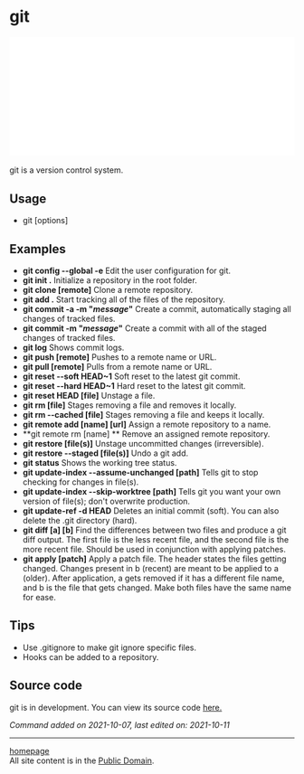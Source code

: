 # git
![Git Logo by Jason Long is licensed under the Creative Commons Attribution 3.0 Unported License.](../img/git.png)

git is a version control system.

## Usage
- git [options]

## Examples
- **git config --global -e** Edit the user configuration for git.
- **git init .** Initialize a repository in the root folder.
- **git clone [remote]** Clone a remote repository.
- **git add .** Start tracking all of the files of the repository.
- **git commit -a -m "*message*"** Create a commit, automatically staging all changes of tracked files.
- **git commit -m "*message*"** Create a commit with all of the staged changes of tracked files.
- **git log** Shows commit logs. 
- **git push [remote]** Pushes to a remote name or URL. 
- **git pull [remote]** Pulls from a remote name or URL. 
- **git reset --soft HEAD~1** Soft reset to the latest git commit. 
- **git reset --hard HEAD~1** Hard reset to the latest git commit.
- **git reset HEAD [file]** Unstage a file.
- **git rm [file]** Stages removing a file and removes it locally. 
- **git rm --cached [file]** Stages removing a file and keeps it locally. 
- **git remote add [name] [url]** Assign a remote repository to a name. 
- **git remote rm [name] ** Remove an assigned remote repository. 
- **git restore [file(s)]** Unstage uncommitted changes (irreversible). 
- **git restore --staged [file(s)]** Undo a git add. 
- **git status** Shows the working tree status. 
- **git update-index --assume-unchanged [path]** Tells git to stop checking for changes in file(s). 
- **git update-index --skip-worktree [path]** Tells git you want your own version of file(s); don't overwrite production. 
- **git update-ref -d HEAD** Deletes an initial commit (soft). You can also delete the .git directory (hard). 
- **git diff [a] [b]** Find the differences between two files and produce a git diff output.
    The first file is the less recent file, and the second file is the more recent file.
    Should be used in conjunction with applying patches. 
- **git apply [patch]** Apply a patch file.
    The header states the files getting changed. Changes present in b (recent) are meant to be applied to a (older).
    After application, a gets removed if it has a different file name, and b is the file that gets changed.
    Make both files have the same name for ease.

## Tips
- Use .gitignore to make git ignore specific files.
- Hooks can be added to a repository.

## Source code
git is in development. You can view its source code [here.](https://github.com/git/git)

*Command added on 2021-10-07, last edited on: 2021-10-11*

---

[homepage](../index.html)\
All site content is in the [Public Domain](http://unlicense.org/).
